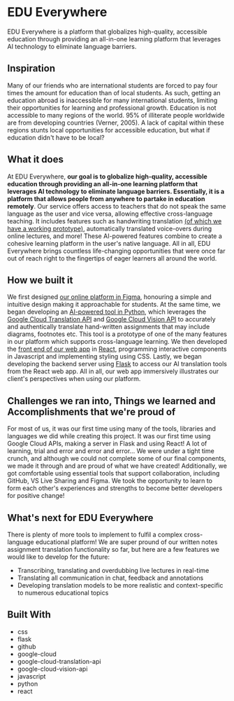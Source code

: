 # EDU Everywhere
EDU Everywhere is a platform that globalizes high-quality, accessible education through providing an all-in-one learning platform that leverages AI technology to eliminate language barriers.

## Inspiration
Many of our friends who are international students are forced to pay four times the amount for education than of local students. As such, getting an education abroad is inaccessible for many international students, limiting their opportunities for learning and professional growth. Education is not accessible to many regions of the world. 95% of illiterate people worldwide are from developing countries (Verner, 2005). A lack of capital within these regions stunts local opportunities for accessible education, but what if education didn't have to be local?

## What it does
At EDU Everywhere, **our goal is to globalize high-quality, accessible education through providing an all-in-one learning platform that leverages AI technology to eliminate language barriers. Essentially, it is a platform that allows people from anywhere to partake in education remotely**. Our service offers access to teachers that do not speak the same language as the user and vice versa, allowing effective cross-language teaching. It includes features such as handwriting translation [(of which we have a working prototype)](https://youtu.be/pUDBVPf7b1Q), automatically translated voice-overs during online lectures, and more! These AI-powered features combine to create a cohesive learning platform in the user's native language. All in all, EDU Everywhere brings countless life-changing opportunities that were once far out of reach right to the fingertips of eager learners all around the world.

## How we built it
We first designed [our online platform in Figma](https://www.figma.com/file/4dPOZGHRbGgogbarMWnyos/DeltaHacks9?node-id=0%3A1&t=a8DjyiW7qSnKeJp6-1), honouring a simple and intuitive design making it approachable for students. At the same time, we began developing an [AI-powered tool in Python](https://youtu.be/pUDBVPf7b1Q), which leverages the [Google Cloud Translation API](https://cloud.google.com/translate) and [Google Cloud Vision API](https://cloud.google.com/vision) to accurately and authentically translate hand-written assignments that may include diagrams, footnotes etc. This tool is a prototype of one of the many features in our platform which supports cross-language learning. We then developed the [front end of our web app](https://youtu.be/FL3L-R1_7os) in [React](https://reactjs.org/), programming interactive components in Javascript and implementing styling using CSS. Lastly, we began developing the backend server using [Flask](https://palletsprojects.com/p/flask/) to access our AI translation tools from the React web app. All in all, our web app immersively illustrates our client's perspectives when using our platform.

## Challenges we ran into, Things we learned and Accomplishments that we're proud of
For most of us, it was our first time using many of the tools, libraries and languages we did while creating this project. It was our first time using Google Cloud APIs, making a server in Flask and using React! A lot of learning, trial and error and error and error... We were under a tight time crunch, and although we could not complete some of our final components, we made it through and are proud of what we have created! Additionally, we got comfortable using essential tools that support collaboration, including GitHub, VS Live Sharing and Figma. We took the opportunity to learn to form each other's experiences and strengths to become better developers for positive change!

## What's next for EDU Everywhere
There is plenty of more tools to implement to fulfil a complex cross-language educational platform! We are super pround of our written notes assignment translation functionality so far, but here are a few features we would like to develop for the future:
- Transcribing, translating and overdubbing live lectures in real-time
- Translating all communication in chat, feedback and annotations
- Developing translation models to be more realistic and context-specific to numerous educational topics

## Built With
- css
- flask
- github
- google-cloud
- google-cloud-translation-api
- google-cloud-vision-api
- javascript
- python
- react
